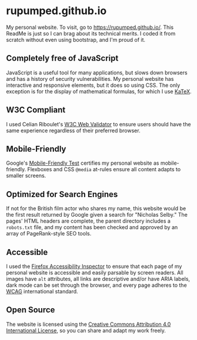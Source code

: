# rupumped.github.io
My personal website. To visit, go to https://rupumped.github.io/. This ReadMe is just so I can brag about its technical merits. I coded it from scratch without even using bootstrap, and I'm proud of it.

## Completely free of JavaScript
JavaScript is a useful tool for many applications, but slows down browsers and has a history of security vulnerabilities. My personal website has interactive and responsive elements, but it does so using CSS. The only exception is for the display of mathematical formulas, for which I use [KaTeX](https://katex.org/).

## W3C Compliant
I used Celian Riboulet's [W3C Web Validator](https://marketplace.visualstudio.com/items?itemName=CelianRiboulet.webvalidator) to ensure users should have the same experience regardless of their preferred browser.

## Mobile-Friendly
Google's [Mobile-Friendly Test](https://search.google.com/test/mobile-friendly) certifies my personal website as mobile-friendly. Flexboxes and CSS `@media` at-rules ensure all content adapts to smaller screens.

## Optimized for Search Engines
If not for the British film actor who shares my name, this website would be the first result returned by Google given a search for "Nicholas Selby." The pages' HTML headers are complete, the parent directory includes a `robots.txt` file, and my content has been checked and approved by an array of PageRank-style SEO tools.

## Accessible
I used the [Firefox Accessibility Inspector](https://firefox-source-docs.mozilla.org/devtools-user/accessibility_inspector/index.html) to ensure that each page of my personal website is accessible and easily parsable by screen readers. All images have `alt` attributes, all links are descriptive and/or have ARIA labels, dark mode can be set through the browser, and every page adheres to the [WCAG](https://www.w3.org/WAI/standards-guidelines/wcag/) international standard.

## Open Source
The website is licensed using the [Creative Commons Attribution 4.0 International License](https://creativecommons.org/licenses/by/4.0/), so you can share and adapt my work freely.
